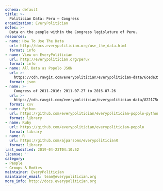 ```yaml
---
schema: default
title: >-
  Politician Data: Peru — Congress
organization: EveryPolitician
notes: >-
  Data on the people within the Congress legislature of Peru.
resources:
- name: How To Use The Data
  url: http://docs.everypolitician.org/use_the_data.html
  format: info
- name: View on EveryPolitician
  url: http://everypolitician.org/peru/
  format: info
- name: All Data as Popolo JSON
  url: >-
    https://cdn.rawgit.com/everypolitician/everypolitician-data/6cede3550752065a2630643147c03ce4d730a080/data/Peru/Congreso/ep-popolo-v1.0.json
  format: json
- name: >-
    Congress of 2011–2016: 2011-07-27 to 2016-07-26
  url: >-
    https://cdn.rawgit.com/everypolitician/everypolitician-data/822175ec77c69071eb373fe2d8ee3aee6f08edc0/data/Peru/Congreso/term-2011.csv
  format: csv
- name: Python
  url: https://github.com/everypolitician/everypolitician-popolo-python
  format: library
- name: Ruby
  url: https://github.com/everypolitician/everypolitician-popolo
  format: library
- name: R
  url: https://github.com/ajparsons/everypoliticianR
  format: library
last_modified: 2019-04-23T04:10:52
license: ''
category:
- People
- Groups & Bodies
maintainer: EveryPolitician
maintainer_email: team@everypolitician.org
more_info: http://docs.everypolitician.org
---
```


